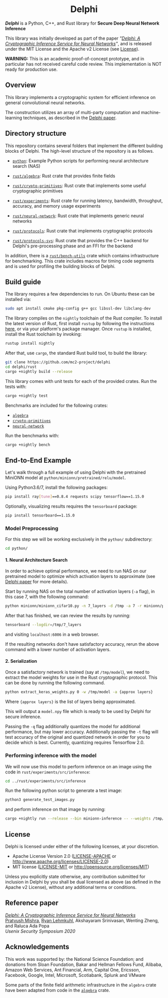 <h1 align="center">Delphi</h1>

___Delphi___ is a Python, C++, and Rust library for **Secure Deep Neural Network Inference**

This library was initially developed as part of the paper *"[Delphi: A Cryptographic Inference Service for Neural Networks][delphi]"*, and is released under the MIT License and the Apache v2 License (see [License](#license)).

**WARNING:** This is an academic proof-of-concept prototype, and in particular has not received careful code review. This implementation is NOT ready for production use.

## Overview

This library implements a cryptographic system for efficient inference on general convolutional neural networks.

The construction utilizes an array of multi-party computation and machine-learning techniques, as described in the [Delphi paper][delphi].

## Directory structure

This repository contains several folders that implement the different building blocks of Delphi. The high-level structure of the repository is as follows.
* [`python`](python): Example Python scripts for performing neural architecture search (NAS)

* [`rust/algebra`](rust/algebra): Rust crate that provides finite fields

* [`rust/crypto-primitives`](rust/crypto-primitives): Rust crate that implements some useful cryptographic primitives

* [`rust/experiments`](rust/experiments): Rust crate for running latency, bandwidth, throughput, accuracy, and memory usage experiments

* [`rust/neural-network`](rust/neural-network): Rust crate that implements generic neural networks

* [`rust/protocols`](rust/protocols): Rust crate that implements cryptographic protocols

* [`rust/protocols-sys`](rust/crypto-primitives): Rust crate that provides the C++ backend for Delphi's pre-processing phase and an FFI for the backend

In addition, there is a  [`rust/bench-utils`](rust/bench-utils) crate which contains infrastructure for benchmarking. This crate includes macros for timing code segments and is used for profiling the building blocks of Delphi.


## Build guide

The library requires a few dependencies to run. On Ubuntu these can be installed via:
```bash
sudo apt install cmake pkg-config g++ gcc libssl-dev libclang-dev
```

The library compiles on the `nightly` toolchain of the Rust compiler. To install the latest version of Rust, first install `rustup` by following the instructions [here](https://rustup.rs/), or via your platform's package manager. Once `rustup` is installed, install the Rust toolchain by invoking:
```bash
rustup install nightly
```

After that, use `cargo`, the standard Rust build tool, to build the library:
```bash
git clone https://github.com/mc2-project/delphi
cd delphi/rust
cargo +nightly build --release
```

This library comes with unit tests for each of the provided crates. Run the tests with:
```bash
cargo +nightly test
``` 
Benchmarks are included for the following crates:
- [`algebra`](algebra)
- [`crypto-primitives`](algebra)
- [`neural-network`](algebra)

Run the benchmarks with:
```bash
cargo +nightly bench
```

## End-to-End Example 
Let's walk through a full example of using Delphi with the pretrained MiniONN model at `python/minionn/pretrained/relu/model`.

Using Python3.6/7, install the following packages:
```bash
pip install ray[tune]==0.8.4 requests scipy tensorflow==1.15.0 
```
Optionally, visualizing results requires the `tensorboard` package:
```bash
pip install tensorboard==1.15.0
```
### Model Preprocessing
For this step we will be working exclusively in the `python/` subdirectory:
```bash
cd python/
```
#### 1. Neural Architecture Search
In order to achieve optimal performance, we need to run NAS on our pretrained model to optimize which activation layers to approximate (see [Delphi paper][delphi] for more details).

Start by running NAS on the total number of activation layers (`-a` flag), in this case 7, with the following command: 
```bash
python minionn/minionn_cifar10.py -n 7_layers -d /tmp -a 7 -r minionn/pretrained/relu/model 
```
After that has finished, we can review the results by running:
```bash
tensorboard --logdir=/tmp/7_layers
```
and visiting `localhost:6006` in a web browser.

 If the resulting networks don't have satisfactory accuracy, rerun the above command with a lower number of activation layers.

#### 2. Serialization

Once a satisfactory network is trained (say at `/tmp/model`), we need to extract the model weights for use in the Rust cryptographic protocol. This can be done by running the following command.
```bash
python extract_keras_weights.py 0 -w /tmp/model -a {approx layers}
```
Where `{approx layers}` is the list of layers being approximated. 

This will output a `model.npy` file which is ready to be used by Delphi for secure inference.

Passing the `-q` flag additionally quantizes the model for additional performance, but may lower accuracy. Additionally passing the `-t` flag will test accuracy of the original and quantized network in order for you to decide which is best. Currently, quantizing requires Tensorflow 2.0.

### Performing inference with the model
We will now use this model to perform inference on an image using the code in `rust/experiments/src/inference`:
```bash
cd ../rust/experiments/src/inference
```
Run the following python script to generate a test image:
```bash
python3 generate_test_images.py
```
and perform inference on that image by running:
```bash
cargo +nightly run --release --bin minionn-inference -- --weights /tmp/model.npy --layers {num of approx layers}
```

## License

Delphi is licensed under either of the following licenses, at your discretion.

 * Apache License Version 2.0 ([LICENSE-APACHE](LICENSE-APACHE) or http://www.apache.org/licenses/LICENSE-2.0)
 * MIT license ([LICENSE-MIT](LICENSE-MIT) or http://opensource.org/licenses/MIT)

Unless you explicitly state otherwise, any contribution submitted for inclusion in Delphi by you shall be dual licensed as above (as defined in the Apache v2 License), without any additional terms or conditions.

[delphi]: https://eprint.iacr.org/2020/050.pdf

## Reference paper

[_Delphi: A Cryptographic Inference Service for Neural Networks_][delphi]    
[Pratyush Mishra](https://www.github.com/pratyush), [Ryan Lehmkuhl](https://www.github.com/ryanleh), Akshayaram Srinivasan, Wenting Zheng, and  Raluca Ada Popa    
*Usenix Security Symposium 2020*

## Acknowledgements

This work was supported by:
the National Science Foundation;
and donations from Sloan Foundation, Bakar and Hellman Fellows Fund, Alibaba, Amazon Web Services, Ant Financial, Arm, Capital One, Ericsson, Facebook, Google, Intel, Microsoft, Scotiabank, Splunk and VMware

Some parts of the finite field arithmetic infrastructure in the `algebra` crate have been adapted from code in the [`algebra`](https://github.com/scipr-lab/zexe) crate.
